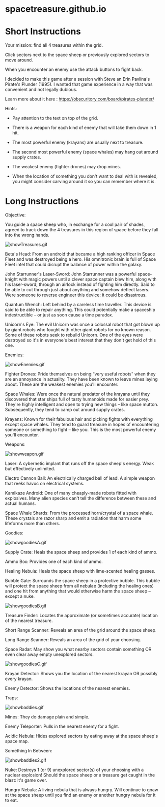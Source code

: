 # spacetreasure.github.io

<h1>Short Instructions</h1>

Your mission: find all 4 treasures within the grid.

Click sectors next to the space sheep or previously explored sectors to move around.

When you encounter an enemy use the attack buttons to fight back.


I decided to make this game after a session with Steve an Erin Pavlina's Pirate's Plunder (1995). I wanted that game experience in a way that was convenient and not legally dubious.

Learn more about it here : https://obscuritory.com/board/pirates-plunder/ 

Hints:

- Pay attention to the text on top of the grid.

- There is a weapon for each kind of enemy that will take them down in 1 hit.

- The most powerful enemy (krayans) are usually next to treasure.

- The second most powerful enemy (space whales) may hang out around supply crates.

- The weakest enemy (fighter drones) may drop mines.

- When the location of something you don't want to deal with is revealed, you might consider carving around it so you can remember where it is.


<h1>Long Instructions</h1>

Objective:

You guide a space sheep who, in exchange for a cool pair of shades, agreed to track down the 4 treasures in this region of space before they fall into the wrong hands.

![showTreasures.gif](Documentation/showTreasures.gif)

Beta's Head: From an android that became a high ranking officer in Space Fleet and was destroyed being a hero. His omnitronic brain is full of Space Fleet intel that could disrupt the balance of power within the galaxy.


John Starrunner's Laser-Sword: John Starrunner was a powerful space-knight with magic powers until a clever space captain blew him, along with his laser-sword, through an airlock instead of fighting him directly. Said to be able to cut through just about anything and somehow deflect lasers. Were someone to reverse engineer this device: it could be disastrous.


Quantum Wrench: Left behind by a careless time traveller. This device is said to be able to repair anything. This could potentially make a spaceship indestructible – or just as soon cause a time paradox.


Unicorn's Eye: The evil Unicorn was once a colossal robot that got blown up by giant robots who fought with other giant robots for no known reason. Some of these robots seek to rebuild Unicorn. One of the eyes were destroyed so it's in everyone's best interest that they don't get hold of this one.


Enemies: 

![showEnemies.gif](Documentation/showEnemies.gif)

Fighter Drones: Pride themselves on being “very useful robots” when they are an annoyance in actuality. They have been known to leave mines laying about. These are the weakest enemies you'll encounter.


Space Whales: Were once the natural predator of the krayans until they discovered that star ships full of tasty humanoids made for easier prey. They're highly intelligent and open to trying new things – like space mutton. Subsequently, they tend to camp out around supply crates.


Krayans: Known for their fabulous hair and picking fights with everything except space whales. They tend to guard treasure in hopes of encountering someone or something to fight – like you. This is the most powerful enemy you'll encounter.


Weapons:

![showweapon.gif](Documentation/showweapon.gif)

Laser: A cybernetic implant that runs off the space sheep's energy. Weak but effectively unlimited.


Electro Cannon Ball: An electrically charged ball of lead. A simple weapon that reeks havoc on electrical systems.


Kamikaze Android: One of many cheaply-made robots fitted with explosives. Many alien species can't tell the difference between these and actual humans.


Space Whale Shards: From the processed horn/crystal of a space whale. These crystals are razor sharp and emit a radiation that harm some lifeforms more than others.


Goodies:

![showgoodiesA.gif](Documentation/showgoodiesA.gif)

Supply Crate: Heals the space sheep and provides 1 of each kind of ammo.


Ammo Box: Provides one of each kind of ammo.


Healing Nebula: Heals the space sheep with lime-scented healing gasses.


Bubble Gate: Surrounds the space sheep in a protective bubble. This bubble will protect the space sheep from all nebulae (including the healing ones) and one hit from anything that would otherwise harm the space sheep – except a nuke.

![showgoodiesB.gif](Documentation/showgoodiesB.gif)

Treasure Finder: Locates the approximate (or sometimes accurate) location of the nearest treasure.


Short Range Scanner: Reveals an area of the grid around the space sheep.


Long Range Scanner: Reveals an area of the grid of your choosing.


Space Radar: May show you what nearby sectors contain something OR even clear away empty unexplored sectors.

![showgoodiesC.gif](Documentation/showgoodiesC.gif)

Krayan Detector: Shows you the location of the nearest krayan OR possibly every krayan.


Enemy Detector: Shows the locations of the nearest enemies.


Traps:

![showbaddies.gif](Documentation/showbaddies.gif)

Mines: They do damage plain and simple.


Enemy Teleporter: Pulls in the nearest enemy for a fight.


Acidic Nebula: Hides explored sectors by eating away at the space sheep's space map.


Something In Between:

![showbaddies2.gif](Documentation/showbaddies2.gif)


Nuke: Destroys 1 (or 9) unexplored sector(s) of your choosing with a nuclear explosion! Should the space sheep or a treasure get caught in the blast: it's game over.


Hungry Nebula: A living nebula that is always hungry. Will continue to gnaw at the space sheep until you find an enemy or another hungry nebula for it to eat.